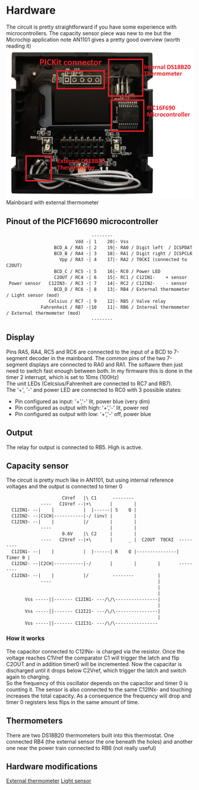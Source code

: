 # Hardware
The circuit is pretty straightforward if you have some experience with microcontrollers. The capacity sensor piece was new to me but the Microchip application note AN1101 gives a pretty good overview (worth reading it)  
<img src="doc/mod_thermometer.jpg" />  
Mainboard with external thermometer

## Pinout of the PICF16690 microcontroller
```
                                -------- 
                          Vdd -| 1    20|- Vss
                  BCD_A / RA5 -| 2    19|- RA0 / Digit left  / ICSPDAT
                  BCD_B / RA4 -| 3    18|- RA1 / Digit right / ICSPCLK
                    Vpp / RA3 -| 4    17|- RA2 / T0CKI (connected to C2OUT)
                  BCD_C / RC5 -| 5    16|- RC0 / Power LED
                  C2OUT / RC4 -| 6    15|- RC1 / C12IN1-    + sensor
 Power sensor   C12IN3- / RC3 -| 7    14|- RC2 / C12IN2-    - sensor
                  BCD_D / RC6 -| 8    13|- RB4 / External thermometer / Light sensor (mod)
                Celsius / RC7 -| 9    12|- RB5 / Valve relay
             Fahrenheit / RB7 -|10    11|- RB6 / Internal thermometer / External thermometer (mod)
                                -------- 
```
## Display
Pins RA5, RA4, RC5 and RC6 are connected to the input of a BCD to 7-segment decoder in the mainboard. The common pins of the two 7-segment displays are connected to RA0 and RA1.
The softawre then just need to switch fast enough between both. In my firmware this is done in the timer 2 interrupt, which is set to 10ms (100Hz)  
The unit LEDs (Celcsius/Fahrenheit are connected to RC7 and RB7).  
The '+', '-' and power LED are connected to RC0 with 3 possible states:  
* Pin configured as input: '+','-' lit, power blue (very dim)
* Pin configured as output with high: '+','-' lit, power red
* Pin configured as output with low: '+','-' off, power blue
## Output
The relay for output is connected to RB5. High is active.
## Capacity sensor
The circuit is pretty much like in AN1101, but using internal reference voltages and the output is connected to timer 0
```
                     CVref   |\ C1      --------
             ----   C1Vref --|+\       |        |
  C12IN1- --|    |           |  |------| S    Q |
  C12IN2- --|C1CH|-----------|-/ (inv) |        |
  C12IN3- --|    |           |/        |        |
             ----                      |        |
                     0.6V    |\ C2     |        |
             ----   C2Vref --|+\       |      _ |  C2OUT  T0CKI  ---------
  C12IN1- --|    |           |  |------| R    Q |---------------| Timer 0 |
  C12IN2- --|C2CH|-----------|-/       |        |        |       ---------
  C12IN3- --|    |           |/         --------         |
             ----                                        |
                                                         |
                                                         |
       Vss -----||------- C12IN1- ---/\/\----------------|		       
                                                         |
       Vss -----||------- C12I21- ---/\/\----------------|		       
                                                         |
       Vss -----||------- C12I31- ---/\/\----------------		       
```
### How it works
The capacitor connected to C12INx- is charged via the resistor. Once the voltage reaches C1Vref the comparator C1 will trigger the latch and flip C2OUT and in addition timer0 will be incremented. Now the capacitar is discharged until it drops below C2Vref, which trigger the latch and switch again to charging.  
So the frequency of this oscillator depends on the capacitor and timer 0 is counting it. The sensor is also connected to the same C12INx- and touching increases the total capacity. As a consequence the frequency will drop and  timer 0 registers less flips in the same amount of time.  
## Thermometers
There are two DS18B20 thermometers built into this thermostat. One connected RB4 (the external sensor the one beneath the holes) and another one near the power train connected to RB6 (not really useful)
## Hardware modifications
[External thermometer](mod_external_thermometer.md)
[Light sensor](mod_light_sensor.md)
